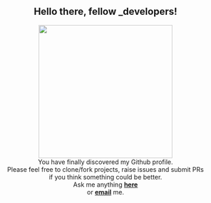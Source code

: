 <div align="center">
  <h2> Hello there, fellow _developers! 
    <img="https://i.imgur.com/U10FAWZ.gif"></h2>
</div>


<div align="center" width="50">
  <img src="https://i.imgur.com/U10FAWZ.gif" width="300"/>
</div>

<div align="center">
You have finally discovered my Github profile.<br>
Please feel free to clone/fork projects, raise issues and submit PRs <br>if you think something could be better. <br>
Ask me anything <a href="https://github.com/hdimmfh/hdimmfh/issues/new"><b>here</b></a><br>
or <a href="mailto:audtn256699@gmail.com"><b>email</b></a> me.
</div>
